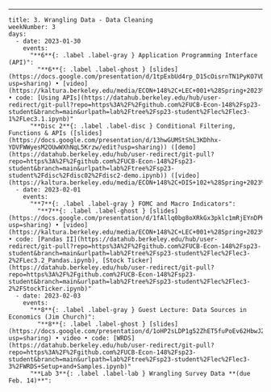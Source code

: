---
    title: 3. Wrangling Data - Data Cleaning
    weekNumber: 3
    days:
      - date: 2023-01-30
        events:
          "**6**{: .label .label-gray } Application Programming Interface (API)":
            "**6**{: .label .label-ghost } [slides](https://docs.google.com/presentation/d/1tpExbUd4rp_D15cOisrnTN1PyKO7VDZz4l4JTUCuq5c/edit?usp=sharing) • [video](https://kaltura.berkeley.edu/media/ECON+148%2C+LEC+001+%28Spring+2023%29/1_j2in05um/288222162) • code: [Using APIs](https://datahub.berkeley.edu/hub/user-redirect/git-pull?repo=https%3A%2F%2Fgithub.com%2FUCB-Econ-148%2Fsp23-student&branch=main&urlpath=lab%2Ftree%2Fsp23-student%2Flec%2Flec3-1%2FLec3.1.ipynb)"
          "**Disc 2**{: .label .label-disc } Conditional Filtering, Functions & APIs ([slides](https://docs.google.com/presentation/d/13hwGUMStShL3KDhhx-YDVFWWyesM2OUwWXhNqL5Krzw/edit?usp=sharing)) ([demo](https://datahub.berkeley.edu/hub/user-redirect/git-pull?repo=https%3A%2F%2Fgithub.com%2FUCB-Econ-148%2Fsp23-student&branch=main&urlpath=lab%2Ftree%2Fsp23-student%2Fdisc%2Fdisc02%2Fdisc2-demo.ipynb)) ([video](https://kaltura.berkeley.edu/media/ECON+148%2C+DIS+102+%28Spring+2023%29/1_zr7sfi7p/288222162))":
      - date: 2023-02-01
        events:
          "**7**{: .label .label-gray } FOMC and Macro Indicators":
            "**7**{: .label .label-ghost } [slides](https://docs.google.com/presentation/d/1fAllq0bg8oXRkGx3pklc1mRjEYnDPHUl2WLgOmkJwxA/edit?usp=sharing) • [video](https://kaltura.berkeley.edu/media/ECON+148%2C+LEC+001+%28Spring+2023%29/1_81jt11f8/288222162) • code: [Pandas II](https://datahub.berkeley.edu/hub/user-redirect/git-pull?repo=https%3A%2F%2Fgithub.com%2FUCB-Econ-148%2Fsp23-student&branch=main&urlpath=lab%2Ftree%2Fsp23-student%2Flec%2Flec3-2%2FLec3.2_Pandas.ipynb), [Stock Ticker](https://datahub.berkeley.edu/hub/user-redirect/git-pull?repo=https%3A%2F%2Fgithub.com%2FUCB-Econ-148%2Fsp23-student&branch=main&urlpath=lab%2Ftree%2Fsp23-student%2Flec%2Flec3-2%2FStockTicker.ipynb)"
      - date: 2023-02-03
        events:
          "**8**{: .label .label-gray } Guest Lecture: Data Sources in Economics (Jim Church)":
            "**8**{: .label .label-ghost } [slides](https://docs.google.com/presentation/d/1oHP2sLDP1g52ZhET5fuPoEv62HbwJZKrAAaS31lplFE/edit?usp=sharing) • video • code: [WRDS](https://datahub.berkeley.edu/hub/user-redirect/git-pull?repo=https%3A%2F%2Fgithub.com%2FUCB-Econ-148%2Fsp23-student&branch=main&urlpath=lab%2Ftree%2Fsp23-student%2Flec%2Flec3-3%2FWRDS+Setup+and+Samples.ipynb)"
          "**Lab 3**{: .label .label-lab } Wrangling Survey Data **(due Feb. 14)**":
